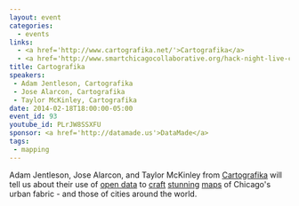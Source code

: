 ```yaml
---
layout: event
categories: 
  - events
links:
  - <a href='http://www.cartografika.net/'>Cartografika</a>
  - <a href='http://www.smartchicagocollaborative.org/hack-night-live-cartografika/'>Hack Night Live&#58; Cartografika</a>
title: Cartografika
speakers:
 - Adam Jentleson, Cartografika
 - Jose Alarcon, Cartografika
 - Taylor McKinley, Cartografika
date: 2014-02-18T18:00:00-05:00
event_id: 93
youtube_id: PLrJW8SSXFU
sponsor: <a href='http://datamade.us'>DataMade</a>
tags: 
 - mapping
---
```


<p>Adam Jentleson, Jose Alarcon, and Taylor McKinley from <a href='http://www.cartografika.net/'>Cartografika</a> will tell us about their use of <a href='https://data.cityofchicago.org/Buildings/Building-Footprints/qv97-3bvb'>open data</a> to <a href='http://logansquarist.com/2013/06/04/cartografika-founders-mapping-the-square/'>craft</a> <a href='http://www.dailycandy.com/chicago/article/148634/City-Maps-by-Cartografika'>stunning</a> <a href='http://www.etsy.com/shop/Cartografika?page=1'>maps</a> of Chicago's urban fabric - and those of cities around the world.</p>
